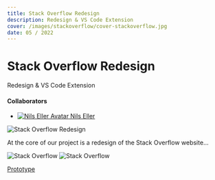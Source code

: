 ```yaml
---
title: Stack Overflow Redesign
description: Redesign & VS Code Extension
cover: /images/stackoverflow/cover-stackoverflow.jpg
date: 05 / 2022
---
```


<info-grid>
<div>

# Stack Overflow Redesign

Redesign & VS Code Extension

</div>

<collaborators>

#### Collaborators

- [![Nils Eller Avatar](/images/avatars/nils_eller.jpg) Nils Eller](https://www.nilseller.com/)

</collaborators>
</info-grid>

![Stack Overflow Redesign](/images/stackoverflow/cover-stackoverflow.jpg)

At the core of our project is a redesign of the Stack Overflow website...

<two-full-grid>

![Stack Overflow](/images/stackoverflow/stackoverflow_extension.webp)
![Stack Overflow](/images/stackoverflow/stackoverflow_mockup.webp)

</two-full-grid>

<project-links>

[Prototype](https://www.figma.com/proto/UIh7ItWTGGOeEmcRwNq9Of/stackoverflow_redesign?page-id=218%3A884&node-id=427%3A1477&viewport=330%2C-71%2C0.02&scaling=scale-down&starting-point-node-id=427%3A1477&show-proto-sidebar=1)

</project-links>
